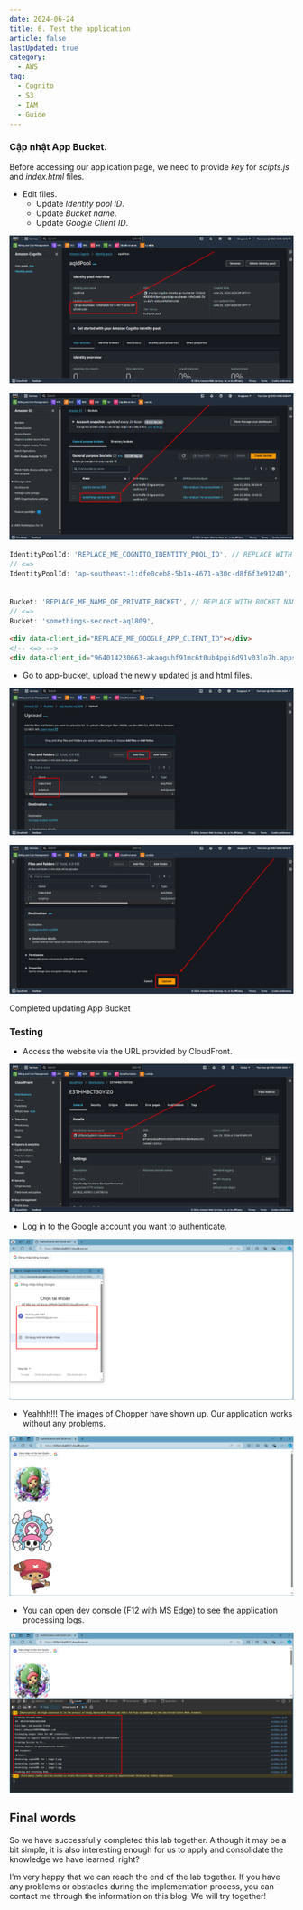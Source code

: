 ```yaml
---
date: 2024-06-24
title: 6. Test the application
article: false
lastUpdated: true
category:
  - AWS
tag:
  - Cognito
  - S3
  - IAM
  - Guide
---
```


### Cập nhật App Bucket.

Before accessing our application page, we need to provide _key_ for _scipts.js_ and _index.html_ files.

- Edit files.
  - Update _Identity pool ID_.
  - Update _Bucket name_.
  - Update _Google Client ID_.

![](/storage/oauth-cognito/6_1.png)

![](/storage/oauth-cognito/6_2.png)

```js
IdentityPoolId: 'REPLACE_ME_COGNITO_IDENTITY_POOL_ID', // REPLACE WITH YOUR ID POOL
// <=>
IdentityPoolId: 'ap-southeast-1:dfe0ceb8-5b1a-4671-a30c-d8f6f3e91240',


Bucket: 'REPLACE_ME_NAME_OF_PRIVATE_BUCKET', // REPLACE WITH BUCKET NAME OF THE PRIVATE BUCKET
// <=>
Bucket: 'somethings-secrect-aq1809',
```

```html
<div data-client_id="REPLACE_ME_GOOGLE_APP_CLIENT_ID"></div>
<!-- <=> -->
<div data-client_id="964014230663-akaoguhf91mc6t0ub4pgi6d91v03lo7h.apps.googleusercontent.com"></div>
```

- Go to app-bucket, upload the newly updated js and html files.

![](/storage/oauth-cognito/6_3.png)

![](/storage/oauth-cognito/6_4.png)

Completed updating App Bucket

### Testing

- Access the website via the URL provided by CloudFront.

![](/storage/oauth-cognito/6_5.png)

- Log in to the Google account you want to authenticate.

![](/storage/oauth-cognito/6_6.png)

- Yeahhh!!! The images of Chopper have shown up. Our application works without any problems.

![](/storage/oauth-cognito/6_7.png)

- You can open dev console (F12 with MS Edge) to see the application processing logs.

![](/storage/oauth-cognito/6_8.png)

## Final words

So we have successfully completed this lab together. Although it may be a bit simple, it is also interesting enough for us to apply and consolidate the knowledge we have learned, right?

I'm very happy that we can reach the end of the lab together. If you have any problems or obstacles during the implementation process, you can contact me through the information on this blog. We will try together!
